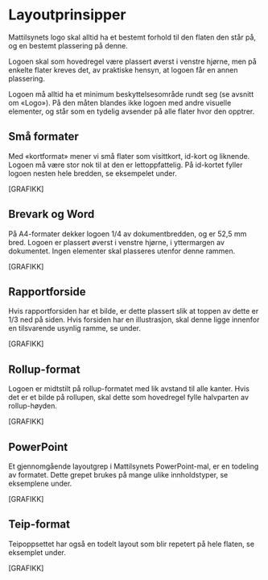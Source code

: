 # Layoutprinsipper

Mattilsynets logo skal alltid ha et bestemt forhold til den flaten den står på, og en bestemt plassering på denne.

Logoen skal som hovedregel være plassert øverst i venstre hjørne, men på enkelte flater kreves det, av praktiske hensyn, at logoen får en annen plassering.

Logoen må alltid ha et minimum beskyttelsesområde rundt seg (se avsnitt om «Logo»). På den måten blandes ikke logoen med andre visuelle elementer, og står som en tydelig avsender på alle flater hvor den opptrer.

## Små formater
Med «kortformat» mener vi små flater som visittkort, id-kort og liknende. Logoen må være stor nok til at den er lettoppfattelig. På id-kortet fyller logoen nesten hele bredden, se eksempelet under.

[GRAFIKK]

## Brevark og Word
På A4-formater dekker logoen 1/4 av dokumentbredden, og er 52,5 mm bred. Logoen er plassert øverst i venstre hjørne, i yttermargen av dokumentet. Ingen elementer skal plasseres utenfor denne rammen. 

[GRAFIKK]

## Rapportforside
Hvis rapportforsiden har et bilde, er dette plassert slik at toppen av dette er 1/3 ned på siden. Hvis forsiden har en illustrasjon, skal denne ligge innenfor en tilsvarende usynlig ramme, se under.

[GRAFIKK]

## Rollup-format
Logoen er midtstilt på rollup-formatet med lik avstand til alle kanter. Hvis det er et bilde på rollupen, skal dette som hovedregel fylle halvparten av rollup-høyden.

[GRAFIKK]

## PowerPoint
Et gjennomgående layoutgrep i Mattilsynets PowerPoint-mal, er en todeling av formatet. Dette grepet brukes på mange ulike innholdstyper, se eksemplene under.

[GRAFIKK]

## Teip-format
Teipoppsettet har også en todelt layout som blir repetert på hele flaten, se eksemplet under.

[GRAFIKK]